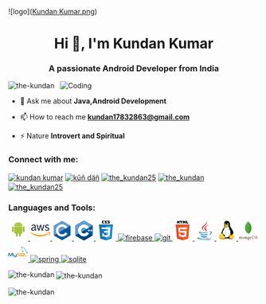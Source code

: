 ![logo]([Kundan Kumar.png](https://github.com/The-Kundan/The-Kundan/blob/main/Kundan%20Kumar.png))
<h1 align="center">Hi 👋, I'm Kundan Kumar</h1>
<h3 align="center">A passionate Android Developer from India</h3>
<img align="right" alt="Coding" width="400" src="https://imgs.search.brave.com/3n8dZUtS2_gQY5c542S9L_V6Jf_CkBuhmEpbROh5JeU/rs:fit:860:0:0/g:ce/aHR0cHM6Ly9naWZk/Yi5jb20vaW1hZ2Vz/L2hpZ2gvYW5pbWF0/ZWQtcHJvZ3JhbW1l/ci1ndXktY29kaW5n/LTc5MGEwYnM4ZTh0/aHBpc2cuZ2lm.gif">

<p align="left"> <img src="https://komarev.com/ghpvc/?username=the-kundan&label=Profile%20views&color=0e75b6&style=flat" alt="the-kundan" /> </p>

- 💬 Ask me about **Java,Android Development**

- 📫 How to reach me **kundan17832863@gmail.com**

- ⚡ Nature **Introvert and Spiritual**

<h3 align="left">Connect with me:</h3>
<p align="left">
<a href="https://linkedin.com/in/kundan kumar" target="blank"><img align="center" src="https://raw.githubusercontent.com/rahuldkjain/github-profile-readme-generator/master/src/images/icons/Social/linked-in-alt.svg" alt="kundan kumar" height="30" width="40" /></a>
<a href="https://fb.com/kûñ däñ" target="blank"><img align="center" src="https://raw.githubusercontent.com/rahuldkjain/github-profile-readme-generator/master/src/images/icons/Social/facebook.svg" alt="kûñ däñ" height="30" width="40" /></a>
<a href="https://instagram.com/the_kundan25" target="blank"><img align="center" src="https://raw.githubusercontent.com/rahuldkjain/github-profile-readme-generator/master/src/images/icons/Social/instagram.svg" alt="the_kundan25" height="30" width="40" /></a>
<a href="https://www.leetcode.com/the_kundan" target="blank"><img align="center" src="https://raw.githubusercontent.com/rahuldkjain/github-profile-readme-generator/master/src/images/icons/Social/leet-code.svg" alt="the_kundan" height="30" width="40" /></a>
<a href="https://auth.geeksforgeeks.org/user/the_kundan25" target="blank"><img align="center" src="https://raw.githubusercontent.com/rahuldkjain/github-profile-readme-generator/master/src/images/icons/Social/geeks-for-geeks.svg" alt="the_kundan25" height="30" width="40" /></a>
</p>

<h3 align="left">Languages and Tools:</h3>
<p align="left"> <a href="https://developer.android.com" target="_blank" rel="noreferrer"> <img src="https://raw.githubusercontent.com/devicons/devicon/master/icons/android/android-original-wordmark.svg" alt="android" width="40" height="40"/> </a> <a href="https://aws.amazon.com" target="_blank" rel="noreferrer"> <img src="https://raw.githubusercontent.com/devicons/devicon/master/icons/amazonwebservices/amazonwebservices-original-wordmark.svg" alt="aws" width="40" height="40"/> </a> <a href="https://www.cprogramming.com/" target="_blank" rel="noreferrer"> <img src="https://raw.githubusercontent.com/devicons/devicon/master/icons/c/c-original.svg" alt="c" width="40" height="40"/> </a> <a href="https://www.w3schools.com/cpp/" target="_blank" rel="noreferrer"> <img src="https://raw.githubusercontent.com/devicons/devicon/master/icons/cplusplus/cplusplus-original.svg" alt="cplusplus" width="40" height="40"/> </a> <a href="https://www.w3schools.com/css/" target="_blank" rel="noreferrer"> <img src="https://raw.githubusercontent.com/devicons/devicon/master/icons/css3/css3-original-wordmark.svg" alt="css3" width="40" height="40"/> </a> <a href="https://firebase.google.com/" target="_blank" rel="noreferrer"> <img src="https://www.vectorlogo.zone/logos/firebase/firebase-icon.svg" alt="firebase" width="40" height="40"/> </a> <a href="https://git-scm.com/" target="_blank" rel="noreferrer"> <img src="https://www.vectorlogo.zone/logos/git-scm/git-scm-icon.svg" alt="git" width="40" height="40"/> </a> <a href="https://www.w3.org/html/" target="_blank" rel="noreferrer"> <img src="https://raw.githubusercontent.com/devicons/devicon/master/icons/html5/html5-original-wordmark.svg" alt="html5" width="40" height="40"/> </a> <a href="https://www.java.com" target="_blank" rel="noreferrer"> <img src="https://raw.githubusercontent.com/devicons/devicon/master/icons/java/java-original.svg" alt="java" width="40" height="40"/> </a> <a href="https://www.linux.org/" target="_blank" rel="noreferrer"> <img src="https://raw.githubusercontent.com/devicons/devicon/master/icons/linux/linux-original.svg" alt="linux" width="40" height="40"/> </a> <a href="https://www.mongodb.com/" target="_blank" rel="noreferrer"> <img src="https://raw.githubusercontent.com/devicons/devicon/master/icons/mongodb/mongodb-original-wordmark.svg" alt="mongodb" width="40" height="40"/> </a> <a href="https://www.mysql.com/" target="_blank" rel="noreferrer"> <img src="https://raw.githubusercontent.com/devicons/devicon/master/icons/mysql/mysql-original-wordmark.svg" alt="mysql" width="40" height="40"/> </a> <a href="https://spring.io/" target="_blank" rel="noreferrer"> <img src="https://www.vectorlogo.zone/logos/springio/springio-icon.svg" alt="spring" width="40" height="40"/> </a> <a href="https://www.sqlite.org/" target="_blank" rel="noreferrer"> <img src="https://www.vectorlogo.zone/logos/sqlite/sqlite-icon.svg" alt="sqlite" width="40" height="40"/> </a> </p>

<p><img align="left" src="https://github-readme-stats.vercel.app/api/top-langs?username=the-kundan&show_icons=true&locale=en&layout=compact" alt="the-kundan" /></p>

<p>&nbsp;<img align="center" src="https://github-readme-stats.vercel.app/api?username=the-kundan&show_icons=true&locale=en" alt="the-kundan" /></p>

<p><img align="center" src="https://github-readme-streak-stats.herokuapp.com/?user=the-kundan&" alt="the-kundan" /></p>
